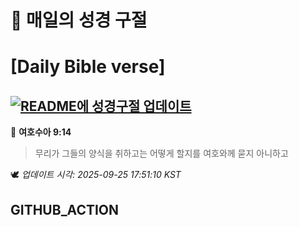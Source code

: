 # 🙏 매일의 성경 구절
# [Daily Bible verse]
## [![README에 성경구절 업데이트](https://github.com/DONGSUKA/first_test/actions/workflows/update-readme-bible.yml/badge.svg)](https://github.com/DONGSUKA/first_test/actions/workflows/update-readme-bible.yml)
<!-- START_BIBLE_VERSE -->
📖 **여호수아 9:14**
> 무리가 그들의 양식을 취하고는 어떻게 할지를 여호와께 묻지 아니하고

🕊️ _업데이트 시각: 2025-09-25 17:51:10 KST_
  <!-- END_BIBLE_VERSE -->
## GITHUB_ACTION
